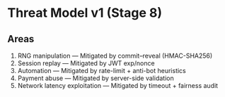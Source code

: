 # Threat Model v1 (Stage 8)
## Areas
1. RNG manipulation — Mitigated by commit–reveal (HMAC-SHA256)
2. Session replay — Mitigated by JWT exp/nonce
3. Automation — Mitigated by rate-limit + anti-bot heuristics
4. Payment abuse — Mitigated by server-side validation
5. Network latency exploitation — Mitigated by timeout + fairness audit
